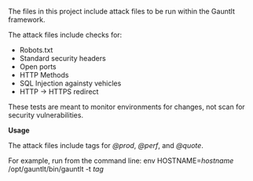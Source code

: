 
The files in this project include attack files to be run within the Gauntlt framework. 

The attack files include checks for:

* Robots.txt
* Standard security headers
* Open ports
* HTTP Methods
* SQL Injection againsty vehicles
* HTTP -> HTTPS redirect

These tests are meant to monitor environments for changes, not scan for security vulnerabilities.

**Usage** 

The attack files include tags for *@prod*, *@perf*, and *@quote*.

For example, run from the command line:
env HOSTNAME=*hostname* /opt/gauntlt/bin/gauntlt -t *tag*
